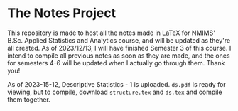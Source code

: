 # The Notes Project

This repository is made to host all the notes made in LaTeX for NMIMS' B.Sc. Applied Statistics and Analytics course, and will be updated as they're all created. As of 2023/12/13, I will have finished Semester 3 of this course. I intend to compile all previous notes as soon as they are made, and the ones for semesters 4-6 will be updated when I actually go through them.
Thank you!

As of 2023-15-12, Descriptive Statistics - 1 is uploaded. `ds.pdf` is ready for viewing, but to compile, download `structure.tex` and `ds.tex` and compile them together.
